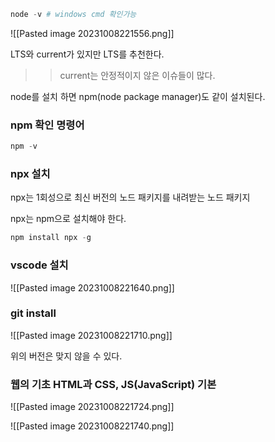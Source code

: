 

```python
node -v # windows cmd 확인가능
```
![[Pasted image 20231008221556.png]]

LTS와 current가 있지만 LTS를 추천한다.

> > current는 안정적이지 않은 이슈들이 많다.

node를 설치 하면 npm(node package manager)도 같이 설치된다.

### npm 확인 명령어

```python
npm -v
```

### npx 설치

npx는 1회성으로 최신 버전의 노드 패키지를 내려받는 노드 패키지

npx는 npm으로 설치해야 한다.

```python
npm install npx -g
```

### vscode 설치
![[Pasted image 20231008221640.png]]


### git install
![[Pasted image 20231008221710.png]]


위의 버전은 맞지 않을 수 있다.



### 웹의 기초 HTML과 CSS, JS(JavaScript) 기본

![[Pasted image 20231008221724.png]]

![[Pasted image 20231008221740.png]]
